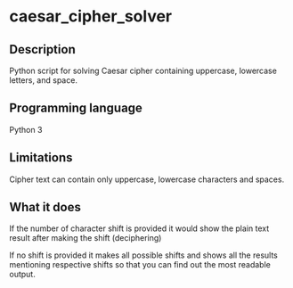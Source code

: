 # caesar_cipher_solver
## Description
Python script for solving Caesar cipher containing uppercase, lowercase letters, and space.

## Programming language
Python 3

## Limitations
Cipher text can contain only uppercase, lowercase characters and spaces.

## What it does
If the number of character shift is provided it would show the plain text result after making the shift (deciphering)

If no shift is provided it makes all possible shifts and shows all the results mentioning respective shifts so that you can find out the most readable output.
